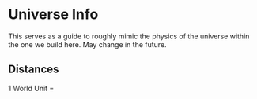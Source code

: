 # Universe Info
This serves as a guide to roughly mimic the physics of the universe within the one we build here.
May change in the future.

## Distances
1 World Unit = 







